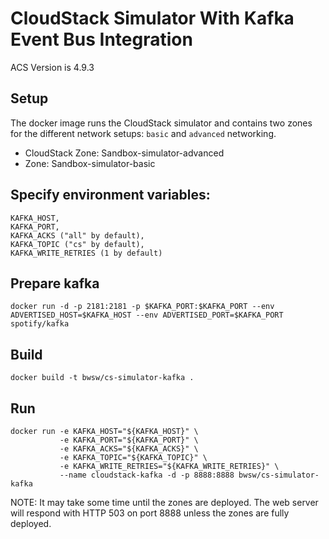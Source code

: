 # CloudStack Simulator With Kafka Event Bus Integration

ACS Version is 4.9.3

## Setup

The docker image runs the CloudStack simulator and contains two zones for the different network setups: `basic` and `advanced` networking.

* CloudStack Zone: Sandbox-simulator-advanced
* Zone: Sandbox-simulator-basic

## Specify environment variables:
    KAFKA_HOST,
    KAFKA_PORT,
    KAFKA_ACKS ("all" by default),
    KAFKA_TOPIC ("cs" by default),
    KAFKA_WRITE_RETRIES (1 by default)

## Prepare kafka
    docker run -d -p 2181:2181 -p $KAFKA_PORT:$KAFKA_PORT --env ADVERTISED_HOST=$KAFKA_HOST --env ADVERTISED_PORT=$KAFKA_PORT spotify/kafka

## Build

    docker build -t bwsw/cs-simulator-kafka .

## Run

    docker run -e KAFKA_HOST="${KAFKA_HOST}" \
               -e KAFKA_PORT="${KAFKA_PORT}" \
               -e KAFKA_ACKS="${KAFKA_ACKS}" \
               -e KAFKA_TOPIC="${KAFKA_TOPIC}" \
               -e KAFKA_WRITE_RETRIES="${KAFKA_WRITE_RETRIES}" \
               --name cloudstack-kafka -d -p 8888:8888 bwsw/cs-simulator-kafka

NOTE: It may take some time until the zones are deployed. The web server will respond with HTTP 503 on port 8888 unless the zones are fully deployed.
